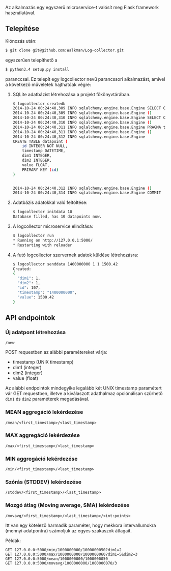 Az alkalmazás egy egyszerű microservice-t valósít meg Flask framework használatával.

## Telepítése 

Klónozás után:
   
```bash
$ git clone git@github.com:Walkman/Log-collector.git
```

egyszerűen telepíthető a 
    
```bash
$ python3.4 setup.py install 
```

paranccsal. Ez telepít egy logcollector nevű parancssori alkalmazást, amivel a következő műveletek hajthatóak végre:

1. SQLite adatbázist létrehozása a projekt főkönyvtárában.

    ```bash
    $ logcollector createdb
    2014-10-24 00:24:40,309 INFO sqlalchemy.engine.base.Engine SELECT CAST('test plain returns' AS VARCHAR(60)) AS anon_1
    2014-10-24 00:24:40,309 INFO sqlalchemy.engine.base.Engine ()
    2014-10-24 00:24:40,310 INFO sqlalchemy.engine.base.Engine SELECT CAST('test unicode returns' AS VARCHAR(60)) AS anon_1
    2014-10-24 00:24:40,310 INFO sqlalchemy.engine.base.Engine ()
    2014-10-24 00:24:40,311 INFO sqlalchemy.engine.base.Engine PRAGMA table_info("datapoint")
    2014-10-24 00:24:40,311 INFO sqlalchemy.engine.base.Engine ()
    2014-10-24 00:24:40,312 INFO sqlalchemy.engine.base.Engine
    CREATE TABLE datapoint (
        id INTEGER NOT NULL,
        timestamp DATETIME,
        dim1 INTEGER,
        dim2 INTEGER,
        value FLOAT,
        PRIMARY KEY (id)
    )


    2014-10-24 00:24:40,312 INFO sqlalchemy.engine.base.Engine ()
    2014-10-24 00:24:40,314 INFO sqlalchemy.engine.base.Engine COMMIT
    ```

2. Adatbázis adatokkal való feltöltése:

    ```bash
    $ logcollector initdata 10
    Database filled, has 10 datapoints now.
    ```

3. A logcollector microservice elindítása:

    ```bash
    $ logcollector run
    * Running on http://127.0.0.1:5000/
    * Restarting with reloader
    ```

4. A futó logcollector szervernek adatok küldése létrehozásra:
    
    ```bash
    $ logcollector senddata 1400000000 1 1 1500.42
    Created:
    {
      "dim1": 1,
      "dim2": 1,
      "id": 107,
      "timestamp": "1400000000",
      "value": 1500.42
    }
    ```


## API endpointok

### Új adatpont létrehozása

    /new

POST requestben az alábbi paramétereket várja:
- timestamp (UNIX timestamp)
- dim1 (integer)
- dim2 (integer)
- value (float)

Az alábbi endpointok mindegyike legalább két UNIX timestamp paramétert vár GET requestben, illetve a kiválaszott adathalmaz opciónálisan szűrhető `dim1` és `dim2` paraméterek megadásával.

### MEAN aggregáció lekérdezése

    /mean/<first_timestamp>/<last_timestamp>


### MAX aggregáció lekérdezése

    /max/<first_timestamp>/<last_timestamp>


### MIN aggregáció lekérdezése

    /min/<first_timestamp>/<last_timestamp>

### Szórás (STDDEV) lekérdezése

    /stddev/<first_timestamp>/<last_timestamp>


### Mozgó átlag (Moving average, SMA) lekérdezése

    /movavg/<first_timestamp>/<last_timestamp>/<int:points>

Itt van egy kötelező harmadik paraméter, hogy mekkora intervallumokra (mennyi adatpontra) számoljuk az egyes szakaszok átlagait.


Példák:
    
    GET 127.0.0.0:5000/min/1000000000/1000000050?dim1=2
    GET 127.0.0.0:5000/max/1000000000/1000000060?dim1=5&dim2=3
    GET 127.0.0.0:5000/mean/1000000000/1000000050
    GET 127.0.0.0:5000/movavg/1000000000/1000000070/3
